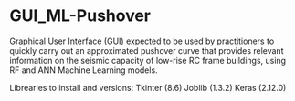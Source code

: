 # GUI_ML-Pushover
 Graphical User Interface (GUI) expected to be used by practitioners to quickly carry out an approximated pushover curve that provides relevant information on the seismic capacity of low-rise RC frame buildings, using RF and ANN Machine Learning models.

 Librearies to install and versions:
 Tkinter (8.6)
 Joblib (1.3.2)
 Keras (2.12.0)

